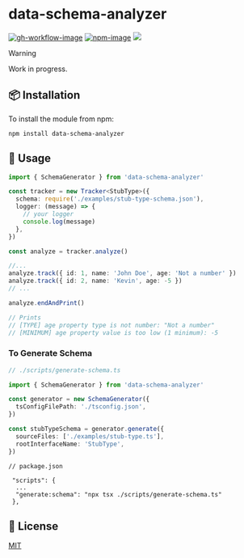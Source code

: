 # data-schema-analyzer

[![gh-workflow-image]][gh-workflow-url] [![npm-image]][npm-url] ![][typescript-image]

> [!WARNING]
> Work in progress.

## :package: Installation

To install the module from npm:

```
npm install data-schema-analyzer
```

## :blue_book: Usage

```typescript
import { SchemaGenerator } from 'data-schema-analyzer'

const tracker = new Tracker<StubType>({
  schema: require('./examples/stub-type-schema.json'),
  logger: (message) => {
    // your logger
    console.log(message)
  },
})

const analyze = tracker.analyze()

//...
analyze.track({ id: 1, name: 'John Doe', age: 'Not a number' })
analyze.track({ id: 2, name: 'Kevin', age: -5 })
// ...

analyze.endAndPrint()

// Prints
// [TYPE] age property type is not number: "Not a number"
// [MINIMUM] age property value is too low (1 minimum): -5
```


### To Generate Schema

```typescript
// ./scripts/generate-schema.ts

import { SchemaGenerator } from 'data-schema-analyzer'

const generator = new SchemaGenerator({
  tsConfigFilePath: './tsconfig.json',
})

const stubTypeSchema = generator.generate({
  sourceFiles: ['./examples/stub-type.ts'],
  rootInterfaceName: 'StubType',
})
```

```
// package.json

 "scripts": {
  ...
  "generate:schema": "npx tsx ./scripts/generate-schema.ts"
 },
```

## :memo: License

[MIT](LICENSE.md)

<!--
Getting started
Ressources
https://github.com/PengJiyuan/ts-document
https://github.com/xdoer/json-types-generator
https://github.com/idurar/fast-graphql
https://github.com/Code-Hex/graphql-codegen-typescript-validation-schema
https://github.com/nijikokun/generate-schema
https://github.com/xiag-ag/typescript-to-json-schema
https://github.com/timqian/gql-generator

# Generator AST to JSON
https://github.com/PengJiyuan/ts-document/blob/main/src/generate.ts
https://github.com/max-team/typescript-to-json-schema/blob/master/src/util.ts

TS Morph
https://ts-morph.com/manipulation/structures
https://ts-ast-viewer.com/
-->

[gh-workflow-image]: https://img.shields.io/github/actions/workflow/status/jbpionnier/data-schema-analyzer/ci.yml?style=for-the-badge
[gh-workflow-url]: https://github.com/jbpionnier/data-schema-analyzer/actions/workflows/ci.yml 'Github action'
[npm-image]: https://img.shields.io/npm/v/data-schema-analyzer/latest.svg?style=for-the-badge&logo=npm
[npm-url]: https://www.npmjs.com/package/data-schema-analyzer/v/latest 'npm'
[typescript-image]: https://img.shields.io/badge/Typescript-294E80.svg?style=for-the-badge&logo=typescript
